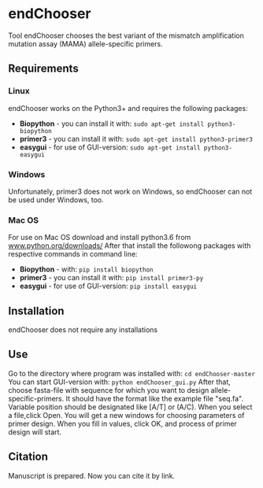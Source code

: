 # endChooser
Tool endChooser chooses the best variant of the mismatch amplification mutation assay (MAMA) allele-specific primers.

## Requirements
### Linux
endChooser works on the Python3+ and requires the following packages:
* **Biopython** - you can install it with: `sudo apt-get install python3-biopython`
* **primer3** - you can install it with: `sudo apt-get install python3-primer3`
* **easygui** - for use of GUI-version: `sudo apt-get install python3-easygui`

### Windows
Unfortunately, primer3 does not work on Windows, so endChooser can not be used under Windows, too.

### Mac OS
For use on Mac OS download and install python3.6 from www.python.org/downloads/
After that install the followong packages with respective commands in command line:
* **Biopython** - with: `pip install biopython`
* **primer3** - you can install it with: `pip install primer3-py`
* **easygui** - for use of GUI-version: `pip install easygui`

## Installation
endChooser does not require any installations

## Use
Go to the directory where program was installed with:
`cd endChooser-master`
You can start GUI-version with:
`python endChooser_gui.py`
After that, choose fasta-file with sequence for which you want to design allele-specific-primers. It should have the format like the example file "seq.fa". Variable position should be designated like [A/T] or (A/C). When you select a file,click Open. You will get a new windows for choosing parameters of primer design. When you fill in values, click OK, and process of primer design will start.
## Citation
Manuscript is prepared. Now you can cite it by link.
